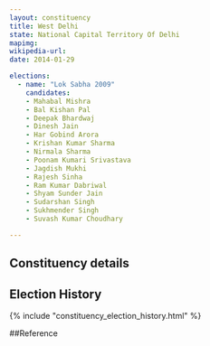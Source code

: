 ```yaml
---
layout: constituency
title: West Delhi
state: National Capital Territory Of Delhi
mapimg: 
wikipedia-url: 
date: 2014-01-29

elections: 
  - name: "Lok Sabha 2009"
    candidates: 
    - Mahabal Mishra 
    - Bal Kishan Pal 
    - Deepak Bhardwaj 
    - Dinesh Jain 
    - Har Gobind Arora 
    - Krishan Kumar Sharma 
    - Nirmala Sharma 
    - Poonam Kumari Srivastava 
    - Jagdish Mukhi 
    - Rajesh Sinha 
    - Ram Kumar Dabriwal 
    - Shyam Sunder Jain 
    - Sudarshan Singh 
    - Sukhmender Singh 
    - Suvash Kumar Choudhary 

---
```

## Constituency details


## Election History
{% include "constituency_election_history.html" %}

##Reference
